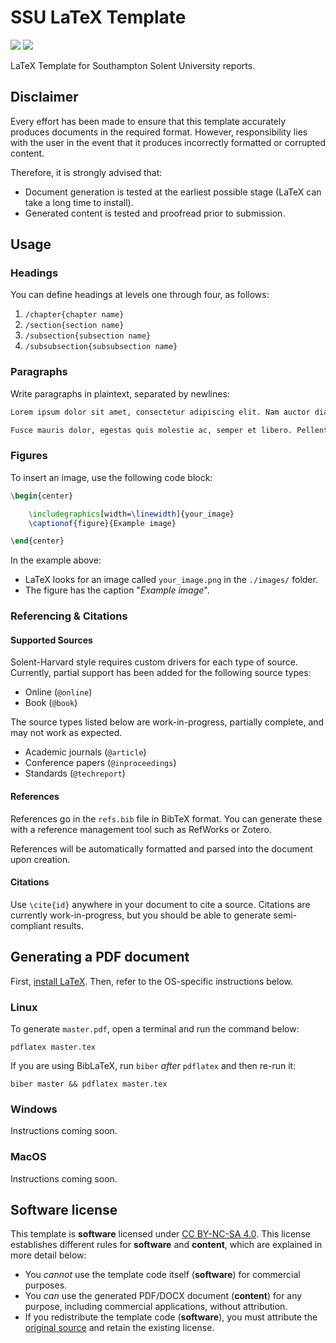 # SSU LaTeX Template
[![](https://img.shields.io/github/v/release/samcole8/solent-latex-template
)](https://github.com/samcole8/solent-latex-template/releases/latest)
![](https://img.shields.io/badge/status-in_development-orange
)

LaTeX Template for Southampton Solent University reports.

## Disclaimer

Every effort has been made to ensure that this template accurately produces documents in the required format. However, responsibility lies with the user in the event that it produces incorrectly formatted or corrupted content.

Therefore, it is strongly advised that:

- Document generation is tested at the earliest possible stage (LaTeX can take a long time to install).
- Generated content is tested and proofread prior to submission.

## Usage

### Headings

You can define headings at levels one through four, as follows:

1. `/chapter{chapter name}`
2. `/section{section name}`
3. `/subsection{subsection name}`
4. `/subsubsection{subsubsection name}`

### Paragraphs

Write paragraphs in plaintext, separated by newlines:

```tex
Lorem ipsum dolor sit amet, consectetur adipiscing elit. Nam auctor diam augue, at fermentum mauris cursus eget.

Fusce mauris dolor, egestas quis molestie ac, semper et libero. Pellentesque varius eros in dui porta suscipit.
```

### Figures

To insert an image, use the following code block:

```tex
\begin{center}

    \includegraphics[width=\linewidth]{your_image}
    \captionof{figure}{Example image}

\end{center}
```

In the example above:

- LaTeX looks for an image called `your_image.png` in the `./images/` folder.
- The figure has the caption "*Example image*".

### Referencing & Citations

#### Supported Sources

Solent-Harvard style requires custom drivers for each type of source. Currently, partial support has been added for the following source types:

- Online (`@online`)
- Book (`@book`)

The source types listed below are work-in-progress, partially complete, and may not work as expected.

- Academic journals (`@article`)
- Conference papers (`@inproceedings`)
- Standards (`@techreport`)

#### References

References go in the `refs.bib` file in BibTeX format. You can generate these with a reference management tool such as RefWorks or Zotero.

References will be automatically formatted and parsed into the document upon creation.

#### Citations

 Use `\cite{id}` anywhere in your document to cite a source. Citations are currently work-in-progress, but you should be able to generate semi-compliant results.

## Generating a PDF document

First, [install LaTeX](https://www.latex-project.org/get/). Then, refer to the OS-specific instructions below.

### Linux

To generate `master.pdf`, open a terminal and run the command below:

```
pdflatex master.tex
```

If you are using BibLaTeX, run `biber` *after* `pdflatex` and then re-run it:

```
biber master && pdflatex master.tex
```

### Windows

Instructions coming soon.

### MacOS

Instructions coming soon.

## Software license

This template is **software** licensed under [CC BY-NC-SA 4.0](https://creativecommons.org/licenses/by-nc-sa/4.0/deed.en). This license establishes different rules for **software** and **content**, which are explained in more detail below:

- You *cannot* use the template code itself (**software**) for commercial purposes.
- You *can* use the generated PDF/DOCX document (**content**) for any purpose, including commercial applications, without attribution.
- If you redistribute the template code (**software**), you must attribute the [original source](https://github.com/samcole8/solent-latex-template) and retain the existing license.